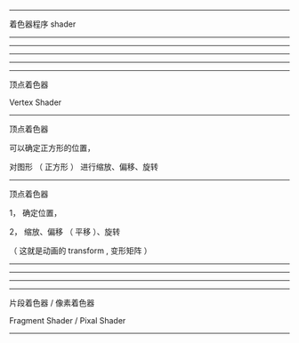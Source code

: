 


<hr>



着色器程序 shader


<hr>



<hr>
<hr>



<hr>


<hr>



顶点着色器

Vertex Shader

<hr>

顶点着色器

可以确定正方形的位置，

对图形 （ 正方形 ） 进行缩放、偏移、旋转







<hr>

顶点着色器


1， 确定位置，


2， 缩放、偏移 （ 平移 ）、旋转  


（      这就是动画的 transform , 变形矩阵       ）




<hr>

<hr>

<hr>

<hr>


片段着色器 / 像素着色器


Fragment  Shader / Pixal Shader


<hr>

